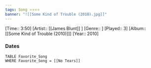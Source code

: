 ```yaml
---
tags: Song ⭐⭐⭐⭐ 
banner: "![[Some Kind of Trouble (2010).jpg]]"
---
```

[Time:: 3:50]
[Artist:: [[James Blunt]] ]
[Genre:: ]
[Played:: 3]
[Album:: [[Some Kind of Trouble (2010)]]]
[Year:: 2010]
### Dates
````dataview
TABLE Favorite_Song
WHERE Favorite_Song = [[No Tears]]
````